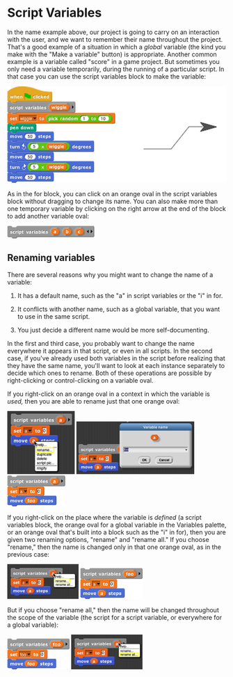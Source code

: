 # Script Variables

In the name example above, our project is going to carry on an interaction with the user, and we want to remember their name throughout the project. That's a good example of a situation in which a *global* variable (the kind you make with the "Make a variable" button) is appropriate. Another common example is a variable called "score" in a game project. But sometimes you only need a variable
temporarily, during the running of a particular script. In that case you
can use the script variables block to make the variable:

<img src="/content/assets/images/image102.png" style="width:528px; height:222px">

As in the for block, you can click on an orange oval in the script variables block without dragging to change its name. You can also make more than one temporary variable by clicking on the right arrow at the end of the block to add another variable oval:

![](assets/images/image106.png)
<!--{width="200px" height="29px"} -->

## Renaming variables


There are several reasons why you might want to change the name of a variable:

1.  It has a default name, such as the "a" in script variables or the "i" in for.

2.  It conflicts with another name, such as a global variable, that you want to use in the same script.

3.  You just decide a different name would be more self-documenting.

In the first and third case, you probably want to change the name everywhere it appears in that script, or even in all scripts. In the second case, if you've already used both variables in the script before realizing that they have the same name, you'll want to look at each instance separately to decide which ones to rename. Both of these operations are possible by right-clicking or control-clicking on a variable oval.

If you right-click on an orange oval in a context in which the variable is *used,* then you are able to rename just that one orange oval:

<img src="/content/assets/images/image107.png" style="width:155px; height:145px">
<img src="/content/assets/images/image108.png" style="width:271px; height:121px">
<img src="/content/assets/images/image109.png" style="width:133px; height:71px">

If you right-click on the place where the variable is *defined* (a script variables block, the orange oval for a global variable in the Variables palette, or an orange oval that's built into a block such as the "i" in for), then you are given two renaming options, "rename" and "rename all." If you choose "rename," then the name is changed only in that one orange oval, as in the previous case:

<img src="/content/assets/images/image110.png" style="width:164px; height:80px">
<img src="/content/assets/images/image111.png" style="width:143px; height:71px">

But if you choose "rename all," then the name will be changed throughout the scope of the variable (the script for a script variable, or everywhere for a global variable):

<img src="/content/assets/images/image112.png" style="width:143px; height:71px">
<img src="/content/assets/images/image113.png" style="width:164px; height:80px">
